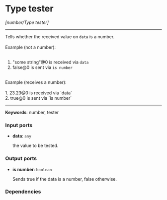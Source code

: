 # Type tester

_[number/Type tester]_

---

Tells whether the received value on `data` is a number.<br>
<br>
Example (not a number):<br>
<br>
1. "some string"@0 is received via `data`<br>
2. false@0 is sent via `is number`<br>
<br>
Example (receives a number):<br>
<br>
1. 23.23@0 is received via `data`<br>
2. true@0 is sent via `is number`<br>

---

__Keywords__: number, tester

### Input ports

* __data__: ` any `


    the value to be tested.<br>

### Output ports

* __is number__: ` boolean `


    Sends true if the data is a number, false otherwise.<br>

### Dependencies




